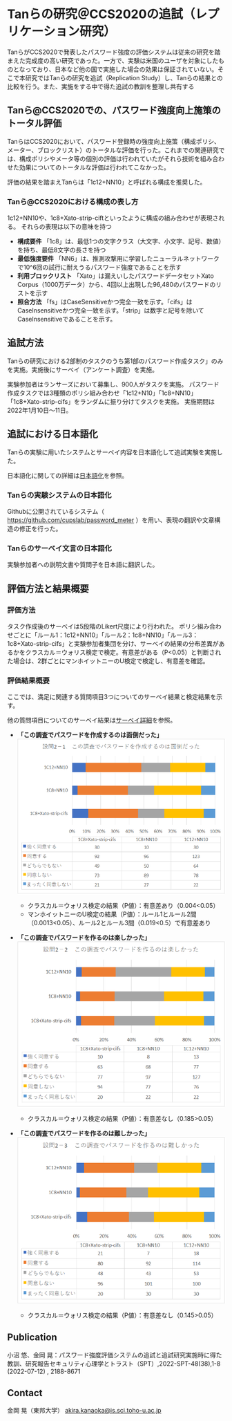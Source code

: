 Tanらの研究＠CCS2020の追試（レプリケーション研究）
====
TanらがCCS2020で発表したパスワード強度の評価システムは従来の研究を踏まえた完成度の高い研究であった。一方で、実験は米国のユーザを対象にしたものとなっており、日本など他の国で実施した場合の効果は保証されていない。そこで本研究ではTanらの研究を追試（Replication Study）し、Tanらの結果との比較を行う。また、実施をする中で得た追試の教訓を整理し共有する

## Tanら@CCS2020での、パスワード強度向上施策のトータル評価
TanらはCCS2020において、パスワード登録時の強度向上施策（構成ポリシ、メーター、ブロックリスト）のトータルな評価を行った。これまでの関連研究では、構成ポリシやメータ等の個別の評価は行われていたがそれら技術を組み合わせた効果についてのトータルな評価は行われてこなかった。

評価の結果を踏まえTanらは「1c12+NN10」と呼ばれる構成を推奨した。

### Tanら@CCS2020における構成の表し方
1c12+NN10や、1c8+Xato-strip-ciftといったように構成の組み合わせが表現される。
それらの表現は以下の意味を持つ
- **構成要件** 「1c8」は、最低1つの文字クラス（大文字、小文字、記号、数値）を持ち、最低8文字の長さを持つ
- **最低強度要件** 「NN6」は、推測攻撃用に学習したニューラルネットワークで10^6回の試行に耐えうるパスワード強度であることを示す
- **利用ブロックリスト** 「Xato」は漏えいしたパスワードデータセットXato Corpus（1000万データ）から、4回以上出現した96,480のパスワードのリストを示す
- **照合方法** 「fs」はCaseSensitiveかつ完全一致を示す。「cifs」はCaseInsensitiveかつ完全一致を示す。「strip」は数字と記号を除いてCaseInsensitiveであることを示す。

## 追試方法
Tanらの研究における2部制のタスクのうち第1部のパスワード作成タスク」のみを実施。実施後にサーベイ（アンケート調査）を実施。

実験参加者はランサーズにおいて募集し、900人がタスクを実施。
パスワード作成タスクでは3種類のポリシ組み合わせ「1c12+N10」「1c8+NN10」「1c8+Xato-strip-cifs」をランダムに振り分けてタスクを実施。
実施期間は2022年1月10日～11日。

## 追試における日本語化
Tanらの実験に用いたシステムとサーベイ内容を日本語化して追試実験を実施した。

日本語化に関しての詳細は[日本語化](/localization_ja/)を参照。

### Tanらの実験システムの日本語化
Githubに公開されているシステム（ https://github.com/cupslab/password_meter ）を用い、表現の翻訳や文章構造の修正を行った。

### Tanらのサーベイ文言の日本語化
実験参加者への説明文書や質問子を日本語に翻訳した。

## 評価方法と結果概要

### 評価方法
タスク作成後のサーベイは5段階のLikert尺度により行われた。
ポリシ組み合わせごとに「ルール1：1c12+NN10」「ルール2：1c8+NN10」「ルール3：1c8+Xato-strip-cifs」と実験参加者集団を分け、サーベイの結果の分布差異があるかをクラスカル＝ウォリス検定で検定。有意差がある（P<0.05）と判断された場合は、2群ごとにマンホイットニーのU検定で検定し、有意差を確認。

### 評価結果概要
ここでは、満足に関連する質問項目3つについてのサーベイ結果と検定結果を示す。

他の質問項目についてのサーベイ結果は[サーベイ詳細](/survey_result/)を参照。

- **「この調査でパスワードを作成するのは面倒だった」**
![設問2-1の結果](image/result2_1.png)
    - クラスカル＝ウォリス検定の結果（P値）：有意差あり（0.004<0.05）
    - マンホイットニーのU検定の結果（P値）：ルール1とルール2間（0.0013<0.05）、ルール2とルール3間（0.019<0.5）で有意差あり

- **「この調査でパスワードを作るのは楽しかった」**
![設問2-2の結果](image/result2_2.png)
    - クラスカル＝ウォリス検定の結果（P値）：有意差なし（0.185>0.05）

- **「この調査でパスワードを作るのは難しかった」**
![設問2-3の結果](image/result2_3.png)
    - クラスカル＝ウォリス検定の結果（P値）：有意差なし（0.145>0.05）


## Publication

小沼 悠、金岡 晃：パスワード強度評価システムの追試と追試研究実施時に得た教訓、研究報告セキュリティ心理学とトラスト（SPT）,2022-SPT-48(38),1-8 (2022-07-12) , 2188-8671

## Contact

金岡 晃（東邦大学）
akira.kanaoka@is.sci.toho-u.ac.jp